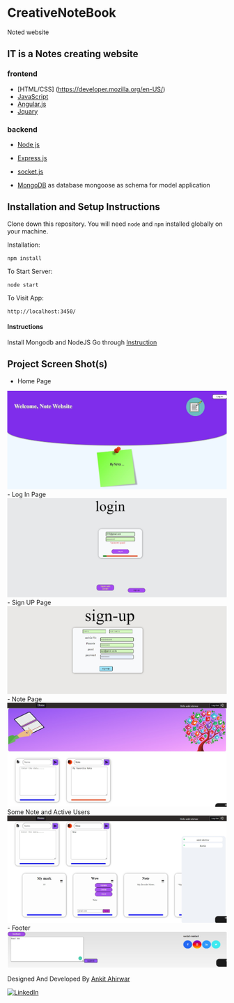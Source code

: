 # CreativeNoteBook
Noted website

## IT is a Notes creating website 

### frontend
- [HTML/CSS] (https://developer.mozilla.org/en-US/)
- [JavaScript](https://developer.mozilla.org/en-US/)
- [Angular.js](https://angular.io/)
- [Jquary](https://jquery.com/)


### backend 
- [Node js](https://nodejs.org/en/)   
- [Express js](https://expressjs.com/)
- [socket.js](https://socket.io/)
 
- [MongoDB](https://www.mongodb.com/try/download/community) as database
  mongoose as schema for model application
    

## Installation and Setup Instructions

Clone down this repository. You will need `node` and `npm` installed globally on your machine.

Installation:

```
npm install
```

To Start Server:

```
node start

```

To Visit App:

```
http://localhost:3450/

```
#### Instructions
Install Mongodb  and NodeJS
Go through [Instruction](/routes/README.md)



## Project Screen Shot(s)
- Home Page
<img src="./public/image/ss1.jpg">
- Log In Page
<img src="./public/image/ss2.jpg">
- Sign UP Page
<img src="./public/image/ss3.jpg">
- Note Page 
<img src="./public/image/ss4.jpg">
Some Note and Active Users
<img src="./public/image/ss5.jpg">
- Footer
<img src="./public/image/ss6.jpg">

Designed And Developed By [Ankit Ahirwar](https://github.com/aahirwar20)

<p> <a href="https://www.linkedin.com/in/ankit-ahirwar-2006661b3/" target="_blank"><img alt="LinkedIn" src="https://img.shields.io/badge/LinkedIn-%230077B5.svg?&style=for-the-badge&logo=LinkedIn&logoColor=white"/></a>&nbsp;&nbsp;&nbsp;&nbsp;</p>

